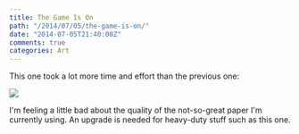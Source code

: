 ```yaml
---
title: The Game Is On
path: "/2014/07/05/the-game-is-on/"
date: "2014-07-05T21:40:00Z"
comments: true
categories: Art
---
```


This one took a lot more time and effort than the previous one: <span class="more"></span>

![](http://static.bhashkar.me/images/IMG_20140705_203640.jpg)

I'm feeling a little bad about the quality of the not-so-great paper I'm currently using. An upgrade is needed for heavy-duty stuff such as this one.